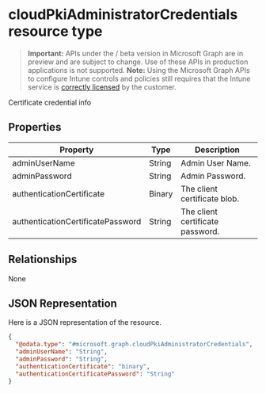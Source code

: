 ﻿# cloudPkiAdministratorCredentials resource type

> **Important:** APIs under the / beta version in Microsoft Graph are in preview and are subject to change. Use of these APIs in production applications is not supported.
> **Note:** Using the Microsoft Graph APIs to configure Intune controls and policies still requires that the Intune service is [correctly licensed](https://go.microsoft.com/fwlink/?linkid=839381) by the customer.

Certificate credential info
## Properties
|Property|Type|Description|
|---|---|---|
|adminUserName|String|Admin User Name.|
|adminPassword|String|Admin Password.|
|authenticationCertificate|Binary|The client certificate blob.|
|authenticationCertificatePassword|String|The client certificate password.|

## Relationships
None
## JSON Representation
Here is a JSON representation of the resource.
<!-- {
  "blockType": "resource",
  "keyProperty": "id",
  "@odata.type": "microsoft.graph.cloudPkiAdministratorCredentials"
}
-->
```json
{
  "@odata.type": "#microsoft.graph.cloudPkiAdministratorCredentials",
  "adminUserName": "String",
  "adminPassword": "String",
  "authenticationCertificate": "binary",
  "authenticationCertificatePassword": "String"
}
```



